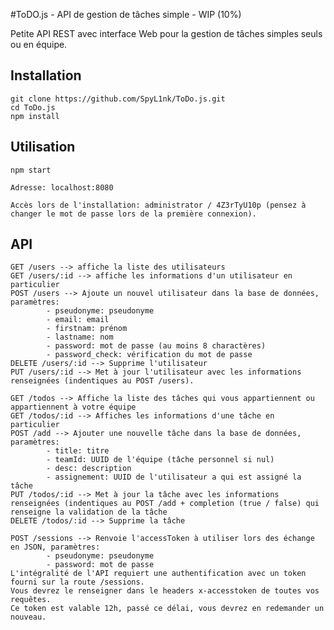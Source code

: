 #ToDO.js - API de gestion de tâches simple - WIP (10%)

Petite API REST avec interface Web pour la gestion de tâches simples seuls ou en équipe.

## Installation

    git clone https://github.com/SpyL1nk/ToDo.js.git
    cd ToDo.js
    npm install

## Utilisation

    npm start
    
    Adresse: localhost:8080
    
    Accès lors de l'installation: administrator / 4Z3rTyU10p (pensez à changer le mot de passe lors de la première connexion).
    
## API
    
    GET /users --> affiche la liste des utilisateurs
    GET /users/:id --> affiche les informations d'un utilisateur en particulier
    POST /users --> Ajoute un nouvel utilisateur dans la base de données, paramètres:
            - pseudonyme: pseudonyme
            - email: email
            - firstnam: prénom
            - lastname: nom
            - password: mot de passe (au moins 8 charactères)
            - password_check: vérification du mot de passe
    DELETE /users/:id --> Supprime l'utilisateur
    PUT /users/:id --> Met à jour l'utilisateur avec les informations renseignées (indentiques au POST /users).
    
    GET /todos --> Affiche la liste des tâches qui vous appartiennent ou appartiennent à votre équipe
    GET /todos/:id --> Affiches les informations d'une tâche en particulier
    POST /add --> Ajouter une nouvelle tâche dans la base de données, paramètres:
            - title: titre
            - teamId: UUID de l'équipe (tâche personnel si nul)
            - desc: description
            - assignement: UUID de l'utilisateur a qui est assigné la tâche
    PUT /todos/:id --> Met à jour la tâche avec les informations renseignées (indentiques au POST /add + completion (true / false) qui renseigne la validation de la tâche
    DELETE /todos/:id --> Supprime la tâche
    
    POST /sessions --> Renvoie l'accessToken à utiliser lors des échange en JSON, paramètres:
            - pseudonyme: pseudonyme
            - password: mot de passe
    L'intégralité de l'API requiert une authentification avec un token fourni sur la route /sessions.
    Vous devrez le renseigner dans le headers x-accesstoken de toutes vos requêtes.
    Ce token est valable 12h, passé ce délai, vous devrez en redemander un nouveau.
    
